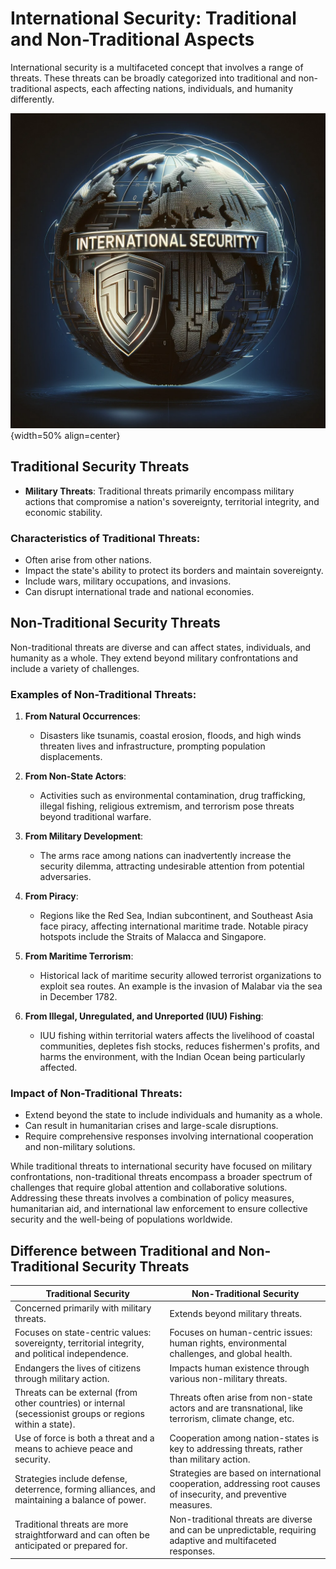 # International Security: Traditional and Non-Traditional Aspects

International security is a multifaceted concept that involves a range of threats. These threats can be broadly categorized into traditional and non-traditional aspects, each affecting nations, individuals, and humanity differently.


![International Security](IS.png){width=50% align=center}


## Traditional Security Threats

- **Military Threats**: Traditional threats primarily encompass military actions that compromise a nation's sovereignty, territorial integrity, and economic stability. 

### Characteristics of Traditional Threats:
- Often arise from other nations.
- Impact the state's ability to protect its borders and maintain sovereignty.
- Include wars, military occupations, and invasions.
- Can disrupt international trade and national economies.

## Non-Traditional Security Threats

Non-traditional threats are diverse and can affect states, individuals, and humanity as a whole. They extend beyond military confrontations and include a variety of challenges.

### Examples of Non-Traditional Threats:

1. **From Natural Occurrences**:
   - Disasters like tsunamis, coastal erosion, floods, and high winds threaten lives and infrastructure, prompting population displacements.

2. **From Non-State Actors**:
   - Activities such as environmental contamination, drug trafficking, illegal fishing, religious extremism, and terrorism pose threats beyond traditional warfare.

3. **From Military Development**:
   - The arms race among nations can inadvertently increase the security dilemma, attracting undesirable attention from potential adversaries.

4. **From Piracy**:
   - Regions like the Red Sea, Indian subcontinent, and Southeast Asia face piracy, affecting international maritime trade. Notable piracy hotspots include the Straits of Malacca and Singapore.

5. **From Maritime Terrorism**:
   - Historical lack of maritime security allowed terrorist organizations to exploit sea routes. An example is the invasion of Malabar via the sea in December 1782.

6. **From Illegal, Unregulated, and Unreported (IUU) Fishing**:
   - IUU fishing within territorial waters affects the livelihood of coastal communities, depletes fish stocks, reduces fishermen's profits, and harms the environment, with the Indian Ocean being particularly affected.

### Impact of Non-Traditional Threats:
- Extend beyond the state to include individuals and humanity as a whole.
- Can result in humanitarian crises and large-scale disruptions.
- Require comprehensive responses involving international cooperation and non-military solutions.

While traditional threats to international security have focused on military confrontations, non-traditional threats encompass a broader spectrum of challenges that require global attention and collaborative solutions. Addressing these threats involves a combination of policy measures, humanitarian aid, and international law enforcement to ensure collective security and the well-being of populations worldwide.

## Difference between Traditional and Non-Traditional Security Threats

| Traditional Security                                    | Non-Traditional Security                             |
| ------------------------------------------------------- | ---------------------------------------------------- |
| Concerned primarily with military threats.              | Extends beyond military threats.                     |
| Focuses on state-centric values: sovereignty, territorial integrity, and political independence. | Focuses on human-centric issues: human rights, environmental challenges, and global health. |
| Endangers the lives of citizens through military action. | Impacts human existence through various non-military threats. |
| Threats can be external (from other countries) or internal (secessionist groups or regions within a state). | Threats often arise from non-state actors and are transnational, like terrorism, climate change, etc. |
| Use of force is both a threat and a means to achieve peace and security. | Cooperation among nation-states is key to addressing threats, rather than military action. |
| Strategies include defense, deterrence, forming alliances, and maintaining a balance of power. | Strategies are based on international cooperation, addressing root causes of insecurity, and preventive measures. |
| Traditional threats are more straightforward and can often be anticipated or prepared for. | Non-traditional threats are diverse and can be unpredictable, requiring adaptive and multifaceted responses. |

